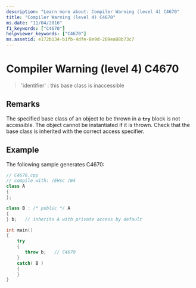 ```yaml
---
description: "Learn more about: Compiler Warning (level 4) C4670"
title: "Compiler Warning (level 4) C4670"
ms.date: "11/04/2016"
f1_keywords: ["C4670"]
helpviewer_keywords: ["C4670"]
ms.assetid: e172b134-b1fb-4dfe-8e9d-209ea08b73c7
---
```

# Compiler Warning (level 4) C4670

> 'identifier' : this base class is inaccessible

## Remarks

The specified base class of an object to be thrown in a **`try`** block is not accessible. The object cannot be instantiated if it is thrown. Check that the base class is inherited with the correct access specifier.

## Example

The following sample generates C4670:

```cpp
// C4670.cpp
// compile with: /EHsc /W4
class A
{
};

class B : /* public */ A
{
} b;   // inherits A with private access by default

int main()
{
    try
    {
       throw b;   // C4670
    }
    catch( B )
    {
    }
}
```
